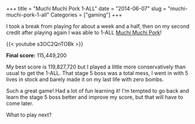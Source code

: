 +++
title = "Muchi Muchi Pork 1-ALL"
date = "2014-06-07"
slug = "muchi-muchi-pork-1-all"
Categories = ["gaming"]
+++

I took a break from playing for about a week and a half, then on my second credit after playing
again I was able to 1-ALL
[Muchi Muchi Pork](http://www.hardcoregaming101.net/muchimuchipork/muchimuchipork.htm)!

{{< youtube s3OC2QnTOBk  >}}

**Final score:** 115,449,200

My best score is 119,827,720 but I played a little more conservatively than usual to get the
1-ALL. That stage 5 boss was a total mess, I went in with 5 lives in stock and barely made it on my
last life with zero bombs.

Such a great game! Had a lot of fun learning it! I'm tempted to go back and learn the stage 5 boss
better and improve my score, but that will have to come later.

What to play next?
